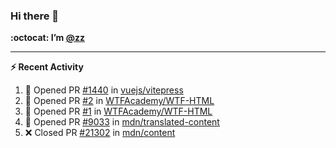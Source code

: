 ### Hi there 👋

**:octocat: I’m [@zz](https://github.com/holazz)**

---

**:zap: Recent Activity**

<!--START_SECTION:activity-->
1. 💪 Opened PR [#1440](https://github.com/vuejs/vitepress/pull/1440) in [vuejs/vitepress](https://github.com/vuejs/vitepress)
2. 💪 Opened PR [#2](https://github.com/WTFAcademy/WTF-HTML/pull/2) in [WTFAcademy/WTF-HTML](https://github.com/WTFAcademy/WTF-HTML)
3. 💪 Opened PR [#1](https://github.com/WTFAcademy/WTF-HTML/pull/1) in [WTFAcademy/WTF-HTML](https://github.com/WTFAcademy/WTF-HTML)
4. 💪 Opened PR [#9033](https://github.com/mdn/translated-content/pull/9033) in [mdn/translated-content](https://github.com/mdn/translated-content)
5. ❌ Closed PR [#21302](https://github.com/mdn/content/pull/21302) in [mdn/content](https://github.com/mdn/content)
<!--END_SECTION:activity-->
